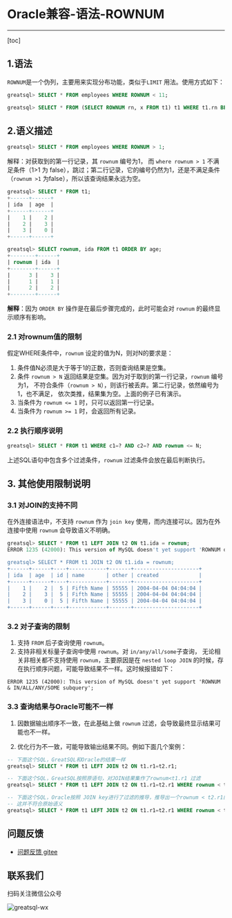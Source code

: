 # Oracle兼容-语法-ROWNUM
---

[toc]

## 1.语法

`ROWNUM`是一个伪列，主要用来实现分布功能，类似于`LIMIT` 用法。使用方式如下：

```sql
greatsql> SELECT * FROM employees WHERE ROWNUM < 11;

greatsql> SELECT * FROM (SELECT ROWNUM rn, x FROM t1) t1 WHERE t1.rn BETWEEN 3 AND 5;
```

## 2.语义描述

```sql
greatsql> SELECT * FROM employees WHERE ROWNUM > 1;
```

解释：对获取到的第一行记录，其 `rownum` 编号为1， 而 `where rownum > 1` 不满足条件（1>1 为 false），跳过；第二行记录，它的编号仍然为1，还是不满足条件（`rownum >1` 为false），所以该查询结果永远为空。

```sql
greatsql> SELECT * FROM t1;
+------+------+
| ida  | age  |
+------+------+
|    1 |    2 |
|    2 |    3 |
|    3 |    0 |
+------+------+

greatsql> SELECT rownum, ida FROM t1 ORDER BY age;
+--------+------+
| rownum | ida  |
+--------+------+
|      3 |    3 |
|      1 |    1 |
|      2 |    2 |
+--------+------+
```

**解释**：因为 `ORDER BY` 操作是在最后步骤完成的，此时可能会对 `rownum` 的最终显示顺序有影响。

### 2.1 对rownum值的限制
假定WHERE条件中，`rownum` 设定的值为N，则对N的要求是：

1. 条件值N必须是大于等于1的正数，否则查询结果是空集。
2. 条件 `rownum > N` 返回结果是空集。因为对于取到的第一行记录，`rownum` 编号为1， 不符合条件（`rownum > N`），则该行被丢弃。第二行记录，依然编号为1，也不满足， 依次类推，结果集为空。上面的例子已有演示。
3. 当条件为 `rownum <= 1` 时，只可以返回第一行记录。
4. 当条件为 `rownum >= 1` 时，会返回所有记录。


### 2.2 执行顺序说明
```sql
greatsql> SELECT * FROM t1 WHERE c1=? AND c2=? AND rownum <= N;
```
上述SQL语句中包含多个过滤条件，`rownum` 过滤条件会放在最后判断执行。

## 3. 其他使用限制说明

### 3.1 对JOIN的支持不同
在外连接语法中，不支持 `rownum` 作为 `join key` 使用，而内连接可以。因为在外连接中使用 `rownum` 会导致语义不明确。

```sql
greatsql> SELECT * FROM t1 LEFT JOIN t2 ON t1.ida = rownum;
ERROR 1235 (42000): This version of MySQL doesn't yet support 'ROWNUM occur in outer JOIN ON conditions.'

greatsql> SELECT * FROM t1 JOIN t2 ON t1.ida = rownum;
+------+------+----+------------+-------+---------------------+
| ida  | age  | id | name       | other | created             |
+------+------+----+------------+-------+---------------------+
|    1 |    2 |  5 | Fifth Name | 55555 | 2004-04-04 04:04:04 |
|    2 |    3 |  5 | Fifth Name | 55555 | 2004-04-04 04:04:04 |
|    3 |    0 |  5 | Fifth Name | 55555 | 2004-04-04 04:04:04 |
+------+------+----+------------+-------+---------------------+
```

### 3.2 对子查询的限制
1. 支持 `FROM` 后子查询使用 `rownum`。
2. 支持非相关标量子查询中使用 `rownum`。对 `in/any/all/some`子查询， 无论相关非相关都不支持使用 `rownum`，主要原因是在 `nested loop JOIN` 的时候，存在执行顺序问题，可能导致结果不一样。这时候报错如下：
```
ERROR 1235 (42000): This version of MySQL doesn't yet support 'ROWNUM & IN/ALL/ANY/SOME subquery';
```

### 3.3 查询结果与Oracle可能不一样

1. 因数据输出顺序不一致，在此基础上做 `rownum` 过滤，会导致最终显示结果可能也不一样。

2. 优化行为不一致，可能导致输出结果不同。例如下面几个案例：

```sql
-- 下面这个SQL，GreatSQL和Oracle的结果一样
greatsql> SELECT * FROM t1 LEFT JOIN t2 ON t1.r1=t2.r1; 

-- 下面这个SQL，GreatSQL按照原语句，对JOIN结果集作了rownum<t1.r1 过滤
greatsql> SELECT * FROM t1 LEFT JOIN t2 ON t1.r1=t2.r1 WHERE rownum < t1.r1;

-- 下面这个SQL，Oracle按照 JOIN key进行了过滤的推导，推导出一个rownum < t2.r1的过滤，这样，就将最终结果集中t2表产生的null行都过滤掉了
-- 这并不符合原始语义
greatsql> SELECT * FROM t1 LEFT JOIN t2 ON t1.r1=t2.r1 WHERE rownum < t1.r1;
```


**问题反馈**
---
- [问题反馈 gitee](https://gitee.com/GreatSQL/GreatSQL-Manual/issues)


**联系我们**
---

扫码关注微信公众号

![greatsql-wx](../greatsql-wx.jpg)
